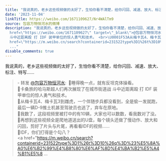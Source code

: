 ```yaml
---
title: "我说真的，老乡这些视频做的太好了，生怕你看不清楚，给你闪回、减速、放大、标注、特写…… - 转发 @包容万物恒河水:&ensp;\U0001F53A睡得晚一点，就有反坦克体操看。..."
date: '2023-11-04'
linkTitle: https://weibo.com/1671109627/Nr4WAlTm9
source: 包容万物恒河水的微博
description: "我说真的，老乡这些视频做的太好了，生怕你看不清楚，给你闪回、减速、放大、标注、特写……<br><blockquote> - 转发 <a
  href=\"https://weibo.com/1671109627\" target=\"_blank\">@包容万物恒河水</a>: \U0001F53A睡得晚一点，就有反坦克体操看。<br>\U0001F53A卡桑旅的哈马斯超人们再次展现了在城市街道战
  斗中近距离殴 打 IDF 装甲单位的惊人勇气和技术。 <br>\U0001F53A从梅卡瓦4、梅卡瓦3到雌虎，一个伴随步兵都没看到，全是偷一发就跑，最后一辆D-9推土机甚至驾驶员也逃了，弃车在原地。<br>\U0001F53A我数了，这段视频里被打中的有10辆，大家也可以数数，看我数对了没。<br>\U0001F53A再想到这些视频全是爬地道送出的U盘，每个镜头还做了慢动作、放大和闪回，剪好了片头与片尾，再看看IDF的视频……<br>\U0001F53AIDF，你们打得是个勾八？<br><a
  href=\"https://m.weibo.cn/search?containerid=231522type%3D1%26t%3D10%26q%3D%23%E5%8A%A0%E6%B2%99%E4%B8%80%E6%AF%8D%E4%BA%B2%E5%A4%B1%E5%8
  ..."
disable_comments: true
---
```

我说真的，老乡这些视频做的太好了，生怕你看不清楚，给你闪回、减速、放大、标注、特写……<br><blockquote> - 转发 <a href="https://weibo.com/1671109627" target="_blank">@包容万物恒河水</a>: 🔺睡得晚一点，就有反坦克体操看。<br>🔺卡桑旅的哈马斯超人们再次展现了在城市街道战 斗中近距离殴 打 IDF 装甲单位的惊人勇气和技术。 <br>🔺从梅卡瓦4、梅卡瓦3到雌虎，一个伴随步兵都没看到，全是偷一发就跑，最后一辆D-9推土机甚至驾驶员也逃了，弃车在原地。<br>🔺我数了，这段视频里被打中的有10辆，大家也可以数数，看我数对了没。<br>🔺再想到这些视频全是爬地道送出的U盘，每个镜头还做了慢动作、放大和闪回，剪好了片头与片尾，再看看IDF的视频……<br>🔺IDF，你们打得是个勾八？<br><a href="https://m.weibo.cn/search?containerid=231522type%3D1%26t%3D10%26q%3D%23%E5%8A%A0%E6%B2%99%E4%B8%80%E6%AF%8D%E4%BA%B2%E5%A4%B1%E5%8 ...